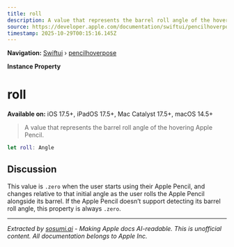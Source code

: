 ```yaml
---
title: roll
description: A value that represents the barrel roll angle of the hovering Apple Pencil.
source: https://developer.apple.com/documentation/swiftui/pencilhoverpose/roll
timestamp: 2025-10-29T00:15:16.145Z
---
```


**Navigation:** [Swiftui](/documentation/swiftui) › [pencilhoverpose](/documentation/swiftui/pencilhoverpose)

**Instance Property**

# roll

**Available on:** iOS 17.5+, iPadOS 17.5+, Mac Catalyst 17.5+, macOS 14.5+

> A value that represents the barrel roll angle of the hovering Apple Pencil.

```swift
let roll: Angle
```

## Discussion

This value is `.zero` when the user starts using their Apple Pencil, and changes relative to that initial angle as the user rolls the Apple Pencil alongside its barrel. If the Apple Pencil doesn’t support detecting its barrel roll angle, this property is always `.zero`.

---

*Extracted by [sosumi.ai](https://sosumi.ai) - Making Apple docs AI-readable.*
*This is unofficial content. All documentation belongs to Apple Inc.*

